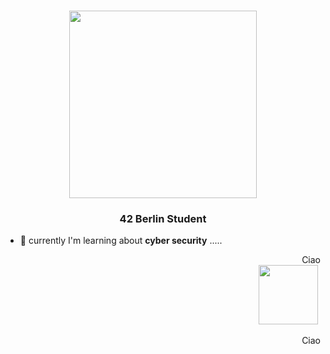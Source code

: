 <h1 align="center"><img src="https://github.com/Anmol-Baranwal/Cool-GIFs-For-GitHub/assets/74038190/c552be39-25aa-4f5a-8421-54aa11f7131f" width="300">

<h3 align="center">42 Berlin Student</h3>


- 📝 currently I'm learning about **cyber security** .....
  
  <div align="right">Ciao</div>
  <div align="right"><img src="https://github.com/Anmol-Baranwal/Cool-GIFs-For-GitHub/assets/74038190/761f4c99-eda3-4c9a-a4ec-2b6311e2433a" width="95">&nbsp;
 <div align="right">Ciao</div>
